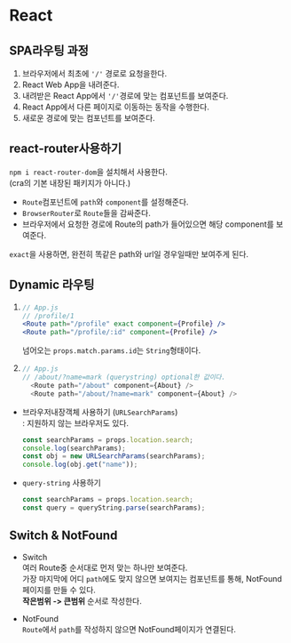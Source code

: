 # React

## SPA라우팅 과정

1. 브라우저에서 최초에 `'/'` 경로로 요청을한다.
2. React Web App을 내려준다.
3. 내려받은 React App에서 `'/'`경로에 맞는 컴포넌트를 보여준다.
4. React App에서 다른 페이지로 이동하는 동작을 수행한다.
5. 새로운 경로에 맞는 컴포넌트를 보여준다.

## react-router사용하기

`npm i react-router-dom`을 설치해서 사용한다. <br/>
(cra의 기본 내장된 패키지가 아니다.)

- `Route`컴포넌트에 `path`와 `component`를 설정해준다.
- `BrowserRouter`로 `Route`들을 감싸준다.
- 브라우저에서 요청한 경로에 Route의 path가 들어있으면 해당 component를 보여준다.

`exact`을 사용하면, 완전히 똑같은 path와 url일 경우일때만 보여주게 된다.

## Dynamic 라우팅

1.  ```jsx
    // App.js
    // /profile/1
    <Route path="/profile" exact component={Profile} />
    <Route path="/profile/:id" component={Profile} />
    ```

    넘어오는 `props.match.params.id`는 `String`형태이다.

2.  ```js
    // App.js
    // /about/?name=mark (querystring) optional한 값이다.
      <Route path="/about" component={About} />
      <Route path="/about/?name=mark" component={About} />
    ```

- 브라우저내장객체 사용하기 (`URLSearchParams`)<br/>
  : 지원하지 않는 브라우저도 있다.
  ```js
  const searchParams = props.location.search;
  console.log(searchParams);
  const obj = new URLSearchParams(searchParams);
  console.log(obj.get("name"));
  ```
- `query-string` 사용하기
  ```js
  const searchParams = props.location.search;
  const query = queryString.parse(searchParams);
  ```

## Switch & NotFound

- Switch <br/>
  여러 Route중 순서대로 먼저 맞는 하나만 보여준다. <br/>
  가장 마지막에 어디 `path`에도 맞지 않으면 보여지는 컴포넌트를 통해, NotFound페이지를 만들 수 있다.<br/>
  **작은범위 -> 큰범위** 순서로 작성한다.

- NotFound <br/>
  `Route`에서 `path`를 작성하지 않으면 NotFound페이지가 연결된다.

